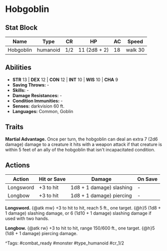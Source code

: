 # Hobgoblin

## Stat Block

| Name | Type | CR | HP | AC | Speed |
|------|------|----|----|----|-------|
| Hobgoblin | humanoid | 1/2 | 11 (2d8 + 2) | 18 | walk 30 |

## Abilities

- **STR** 13 | **DEX** 12 | **CON** 12 | **INT** 10 | **WIS** 10 | **CHA** 9
- **Saving Throws:** -  
- **Skills:** -  
- **Damage Resistances:** -  
- **Condition Immunities:** -  
- **Senses:** darkvision 60 ft.  
- **Languages:** Common, Goblin

## Traits

**Martial Advantage.** Once per turn, the hobgoblin can deal an extra 7 (2d6 damage) damage to a creature it hits with a weapon attack if that creature is within 5 feet of an ally of the hobgoblin that isn't incapacitated condition.


## Actions

| Action | Hit or Save | Damage | On Save |
|--------|--------------|--------|----------|
| Longsword | +3 to hit | 1d8 + 1 damage) slashing | - |
| Longbow | +3 to hit | 1d8 + 1 damage) piercing | - |

**Longsword.** {@atk mw} +3 to hit to hit, reach 5 ft., one target. {@h}5 (1d8 + 1 damage) slashing damage, or 6 (1d10 + 1 damage) slashing damage if used with two hands.

**Longbow.** {@atk rw} +3 to hit to hit, range 150/600 ft., one target. {@h}5 (1d8 + 1 damage) piercing damage.


^Tags: #combat_ready #monster #type_humanoid #cr_1/2